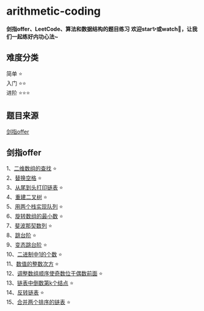 # arithmetic-coding
**剑指offer、LeetCode、算法和数据结构的题目练习**
**欢迎star✨或watch👀，让我们一起练好内功心法~**

## 难度分类
简单 ⭐️ <br>
入门 ⭐️⭐️ <br>
进阶 ⭐️⭐️⭐️

## 题目来源
[剑指offer](https://github.com/superNos/arithmetic-coding/tree/master/%E5%89%91%E6%8C%87offer)
## 剑指offer

1、[二维数组的查找](https://github.com/superNos/arithmetic-coding/blob/master/%E5%89%91%E6%8C%87offer/%E4%BA%8C%E7%BB%B4%E6%95%B0%E7%BB%84%E7%9A%84%E6%9F%A5%E6%89%BE.md) ⭐️<br>
2、[替换空格](https://github.com/superNos/arithmetic-coding/blob/master/%E5%89%91%E6%8C%87offer/%E6%9B%BF%E6%8D%A2%E7%A9%BA%E6%A0%BC.md) ️️⭐️<br>
3、[从尾到头打印链表](https://github.com/superNos/arithmetic-coding/blob/master/%E5%89%91%E6%8C%87offer/%E4%BB%8E%E5%B0%BE%E5%88%B0%E5%A4%B4%E6%89%93%E5%8D%B0%E9%93%BE%E8%A1%A8.md) ⭐️<br>
4、[重建二叉树](https://github.com/superNos/arithmetic-coding/blob/master/%E5%89%91%E6%8C%87offer/%E9%87%8D%E5%BB%BA%E4%BA%8C%E5%8F%89%E6%A0%91.md) ⭐️<br>
5、[用两个栈实现队列](https://github.com/superNos/arithmetic-coding/blob/master/%E5%89%91%E6%8C%87offer/%E7%94%A8%E4%B8%A4%E4%B8%AA%E6%A0%88%E5%AE%9E%E7%8E%B0%E9%98%9F%E5%88%97.md) ⭐️<br>
6、[旋转数组的最小数](https://github.com/superNos/arithmetic-coding/blob/master/%E5%89%91%E6%8C%87offer/%E6%97%8B%E8%BD%AC%E6%95%B0%E7%BB%84%E7%9A%84%E6%9C%80%E5%B0%8F%E6%95%B0%E5%AD%97.md) ⭐️<br>
7、[斐波那契数列](https://github.com/superNos/arithmetic-coding/blob/master/%E5%89%91%E6%8C%87offer/%E6%96%90%E6%B3%A2%E9%82%A3%E5%A5%91%E6%95%B0%E5%88%97.md) ⭐️<br>
8、[跳台阶](https://github.com/superNos/arithmetic-coding/blob/master/%E5%89%91%E6%8C%87offer/%E8%B7%B3%E5%8F%B0%E9%98%B6.md)  ⭐️<br>
9、[变态跳台阶](https://github.com/superNos/arithmetic-coding/blob/master/%E5%89%91%E6%8C%87offer/%E5%8F%98%E6%80%81%E8%B7%B3%E5%8F%B0%E9%98%B6.md)  ⭐️<br>
10、[二进制中1的个数](https://github.com/superNos/arithmetic-coding/blob/master/%E5%89%91%E6%8C%87offer/%E4%BA%8C%E8%BF%9B%E5%88%B6%E4%B8%AD1%E7%9A%84%E4%B8%AA%E6%95%B0.md)  ⭐️<br>
11、[数值的整数次方](https://github.com/superNos/arithmetic-coding/blob/master/%E5%89%91%E6%8C%87offer/%E6%95%B0%E5%80%BC%E7%9A%84%E6%95%B4%E6%95%B0%E6%AC%A1%E6%96%B9.md)  ⭐️<br>
12、[调整数组顺序使奇数位于偶数前面](https://github.com/superNos/arithmetic-coding/blob/master/%E5%89%91%E6%8C%87offer/%E8%B0%83%E6%95%B4%E6%95%B0%E7%BB%84%E9%A1%BA%E5%BA%8F%E4%BD%BF%E5%A5%87%E6%95%B0%E4%BD%8D%E4%BA%8E%E5%81%B6%E6%95%B0%E5%89%8D%E9%9D%A2.md)  ⭐️<br>
13、[链表中倒数第k个结点](https://github.com/superNos/arithmetic-coding/blob/master/%E5%89%91%E6%8C%87offer/%E9%93%BE%E8%A1%A8%E4%B8%AD%E5%80%92%E6%95%B0%E7%AC%ACk%E4%B8%AA%E7%BB%93%E7%82%B9.md)  ⭐️<br>
14、[反转链表](https://github.com/superNos/arithmetic-coding/blob/master/%E5%89%91%E6%8C%87offer/%E5%8F%8D%E8%BD%AC%E9%93%BE%E8%A1%A8.md)  ⭐️<br>
15、[合并两个排序的链表](https://github.com/superNos/arithmetic-coding/blob/master/%E5%89%91%E6%8C%87offer/%E5%90%88%E5%B9%B6%E4%B8%A4%E4%B8%AA%E6%8E%92%E5%BA%8F%E7%9A%84%E9%93%BE%E8%A1%A8.md)  ⭐️<br>